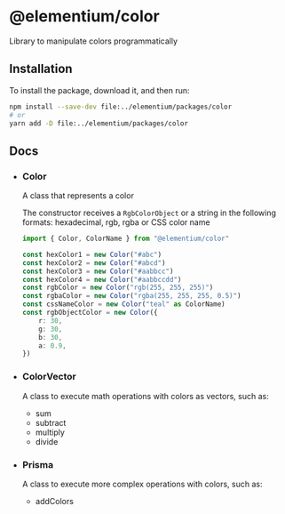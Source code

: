 # @elementium/color

Library to manipulate colors programmatically

## Installation

To install the package, download it, and then run:

```sh
npm install --save-dev file:../elementium/packages/color
# or
yarn add -D file:../elementium/packages/color
```

## Docs

- ### Color
    A class that represents a color

    The constructor receives a `RgbColorObject` or a string in the following formats: hexadecimal, rgb, rgba or CSS color name

    ```ts
    import { Color, ColorName } from "@elementium/color"

    const hexColor1 = new Color("#abc")
    const hexColor2 = new Color("#abcd")
    const hexColor3 = new Color("#aabbcc")
    const hexColor4 = new Color("#aabbccdd")
    const rgbColor = new Color("rgb(255, 255, 255)")
    const rgbaColor = new Color("rgba(255, 255, 255, 0.5)")
    const cssNameColor = new Color("teal" as ColorName)
    const rgbObjectColor = new Color({
        r: 30,
        g: 30,
        b: 30,
        a: 0.9,
    })
    ```

- ### ColorVector

    A class to execute math operations with colors as vectors, such as:

    - sum
    - subtract
    - multiply
    - divide

- ### Prisma

    A class to execute more complex operations with colors, such as:

    - addColors
